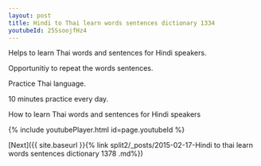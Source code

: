 ```yaml
---
layout: post
title: Hindi to Thai learn words sentences dictionary 1334 
youtubeId: 25SsoojfHz4
---
```

 
 
Helps to learn Thai words and sentences for Hindi speakers.

Opportunitiy to repeat the words sentences. 

Practice Thai language. 
 
10 minutes practice every day. 
 
How to learn Thai words and sentences for Hindi speakers 
 
{% include youtubePlayer.html id=page.youtubeId %}
 
 
[Next]({{ site.baseurl }}{% link  split2/_posts/2015-02-17-Hindi to thai learn words sentences dictionary 1378 .md%})
 
